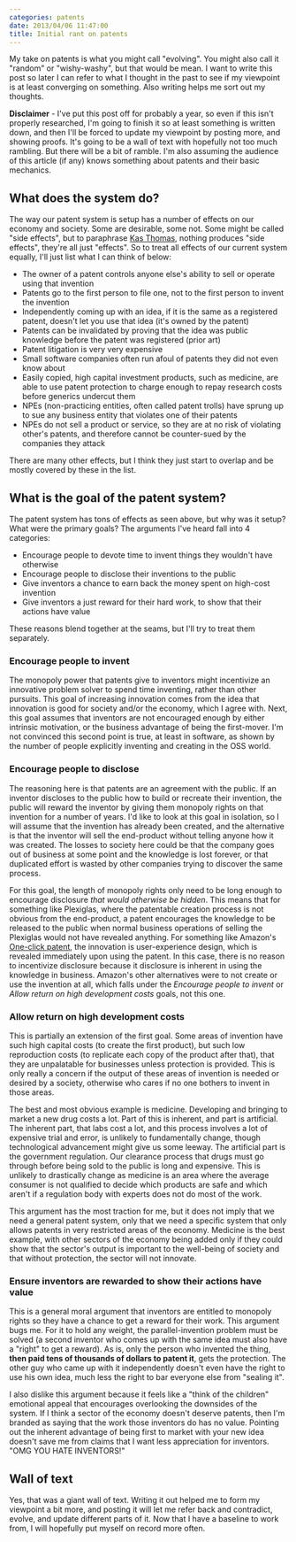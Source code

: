 ```yaml
---
categories: patents
date: 2013/04/06 11:47:00
title: Initial rant on patents
---
```

My take on patents is what you might call "evolving". You might also call it "random" or "wishy-washy", but that would be mean. I want to write this post so later I can refer to what I thought in the past to see if my viewpoint is at least converging on something. Also writing helps me sort out my thoughts.

**Disclaimer** - I've put this post off for probably a year, so even if this isn't properly researched, I'm going to finish it so at least something is written down, and then I'll be forced to update my viewpoint by posting more, and showing proofs. It's going to be a wall of text with hopefully not too much rambling. But there will be a bit of ramble. I'm also assuming the audience of this article (if any) knows something about patents and their basic mechanics.

## What does the system do?
The way our patent system is setup has a number of effects on our economy and society. Some are desirable, some not. Some might be called "side effects", but to paraphrase [Kas Thomas](http://asserttrue.blogspot.com/2013/03/how-common-are-sexual-side-effects.html), nothing produces "side effects", they're all just "effects". So to treat all effects of our current system equally, I'll just list what I can think of below:

* The owner of a patent controls anyone else's ability to sell or operate using that invention
* Patents go to the first person to file one, not to the first person to invent the invention
* Independently coming up with an idea, if it is the same as a registered patent, doesn't let you use that idea (it's owned by the patent)
* Patents can be invalidated by proving that the idea was public knowledge before the patent was registered (prior art)
* Patent litigation is very very expensive
* Small software companies often run afoul of patents they did not even know about
* Easily copied, high capital investment products, such as medicine, are able to use patent protection to charge enough to repay research costs before generics undercut them
* NPEs (non-practicing entities, often called patent trolls) have sprung up to sue any business entity that violates one of their patents
* NPEs do not sell a product or service, so they are at no risk of violating other's patents, and therefore cannot be counter-sued by the companies they attack

There are many other effects, but I think they just start to overlap and be mostly covered by these in the list.

## What is the goal of the patent system?
The patent system has tons of effects as seen above, but why was it setup? What were the primary goals? The arguments I've heard fall into 4 categories:

* Encourage people to devote time to invent things they wouldn't have otherwise
* Encourage people to disclose their inventions to the public
* Give inventors a chance to earn back the money spent on high-cost invention
* Give inventors a just reward for their hard work, to show that their actions have value

These reasons blend together at the seams, but I'll try to treat them separately.

### Encourage people to invent
The monopoly power that patents give to inventors might incentivize an innovative problem solver to spend time inventing, rather than other pursuits. This goal of increasing innovation comes from the idea that innovation is good for society and/or the economy, which I agree with. Next, this goal assumes that inventors are not encouraged enough by either intrinsic motivation, or the business advantage of being the first-mover. I'm not convinced this second point is true, at least in software, as shown by the number of people explicitly inventing and creating in the OSS world.

### Encourage people to disclose
The reasoning here is that patents are an agreement with the public. If an inventor discloses to the public how to build or recreate their invention, the public will reward the inventor by giving them monopoly rights on that invention for a number of years. I'd like to look at this goal in isolation, so I will assume that the invention has already been created, and the alternative is that the inventor will sell the end-product without telling anyone how it was created. The losses to society here could be that the company goes out of business at some point and the knowledge is lost forever, or that duplicated effort is wasted by other companies trying to discover the same process.

For this goal, the length of monopoly rights only need to be long enough to encourage disclosure *that would otherwise be hidden*. This means that for something like Plexiglas, where the patentable creation process is not obvious from the end-product, a patent encourages the knowledge to be released to the public when normal business operations of selling the Plexiglas would not have revealed anything. For something like Amazon's [One-click patent](http://www.google.com/patents/US5960411), the innovation is user-experience design, which is revealed immediately upon using the patent. In this case, there is no reason to incentivize disclosure because it disclosure is inherent in using the knowledge in business. Amazon's other alternatives were to not create or use the invention at all, which falls under the *Encourage people to invent* or *Allow return on high development costs* goals, not this one.

### Allow return on high development costs
This is partially an extension of the first goal. Some areas of invention have such high capital costs (to create the first product), but such low reproduction costs (to replicate each copy of the product after that), that they are unpalatable for businesses unless protection is provided. This is only really a concern if the output of these areas of invention is needed or desired by a society, otherwise who cares if no one bothers to invent in those areas.

The best and most obvious example is medicine. Developing and bringing to market a new drug costs a lot. Part of this is inherent, and part is artificial. The inherent part, that labs cost a lot, and this process involves a lot of expensive trial and error, is unlikely to fundamentally change, though technological advancement might give us some leeway. The artificial part is the government regulation. Our clearance process that drugs must go through before being sold to the public is long and expensive. This is unlikely to drastically change as medicine is an area where the average consumer is not qualified to decide which products are safe and which aren't if a regulation body with experts does not do most of the work.

This argument has the most traction for me, but it does not imply that we need a general patent system, only that we need a specific system that only allows patents in very restricted areas of the economy. Medicine is the best example, with other sectors of the economy being added only if they could show that the sector's output is important to the well-being of society and that without protection, the sector will not innovate.

### Ensure inventors are rewarded to show their actions have value
This is a general moral argument that inventors are entitled to monopoly rights so they have a chance to get a reward for their work. This argument bugs me. For it to hold any weight, the parallel-invention problem must be solved (a second inventor who comes up with the same idea must also have a "right" to get a reward). As is, only the person who invented the thing, **then paid tens of thousands of dollars to patent it**, gets the protection. The other guy who came up with it independently doesn't even have the right to use his own idea, much less the right to bar everyone else from "sealing it".

I also dislike this argument because it feels like a "think of the children" emotional appeal that encourages overlooking the downsides of the system. If I think a sector of the economy doesn't deserve patents, then I'm branded as saying that the work those inventors do has no value. Pointing out the inherent advantage of being first to market with your new idea doesn't save me from claims that I want less appreciation for inventors. "OMG YOU HATE INVENTORS!"

## Wall of text
Yes, that was a giant wall of text. Writing it out helped me to form my viewpoint a bit more, and posting it will let me refer back and contradict, evolve, and update different parts of it. Now that I have a baseline to work from, I will hopefully put myself on record more often.
